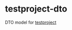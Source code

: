 # testproject-dto

DTO model for [testproject](https://github.com/motemere/testproject-environment)

[//]: # ( Path: src/main/java/me/motemere/testproject/dto/Message.java )
